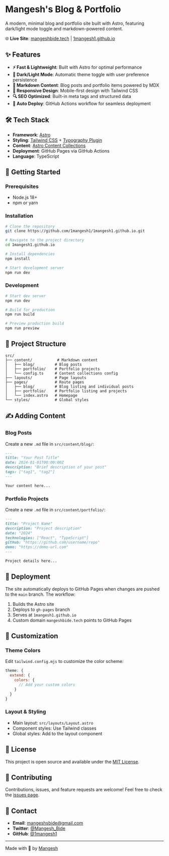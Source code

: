 # Mangesh's Blog & Portfolio

A modern, minimal blog and portfolio site built with Astro, featuring dark/light mode toggle and markdown-powered content.

🌐 **Live Site**: [mangeshbide.tech](https://mangeshbide.tech) | [1mangesh1.github.io](https://1mangesh1.github.io)

## ✨ Features

- **⚡ Fast & Lightweight**: Built with Astro for optimal performance
- **🌙 Dark/Light Mode**: Automatic theme toggle with user preference persistence
- **📝 Markdown Content**: Blog posts and portfolio items powered by MDX
- **📱 Responsive Design**: Mobile-first design with Tailwind CSS
- **🔍 SEO Optimized**: Built-in meta tags and structured data
- **🚀 Auto Deploy**: GitHub Actions workflow for seamless deployment

## 🛠️ Tech Stack

- **Framework**: [Astro](https://astro.build)
- **Styling**: [Tailwind CSS](https://tailwindcss.com) + [Typography Plugin](https://tailwindcss.com/docs/typography-plugin)
- **Content**: [Astro Content Collections](https://docs.astro.build/en/guides/content-collections/)
- **Deployment**: GitHub Pages via GitHub Actions
- **Language**: TypeScript

## 🚀 Getting Started

### Prerequisites

- Node.js 18+
- npm or yarn

### Installation

```bash
# Clone the repository
git clone https://github.com/1mangesh1/1mangesh1.github.io.git

# Navigate to the project directory
cd 1mangesh1.github.io

# Install dependencies
npm install

# Start development server
npm run dev
```

### Development

```bash
# Start dev server
npm run dev

# Build for production
npm run build

# Preview production build
npm run preview
```

## 📁 Project Structure

```
src/
├── content/           # Markdown content
│   ├── blog/         # Blog posts
│   ├── portfolio/    # Portfolio projects
│   └── config.ts     # Content collections config
├── layouts/          # Page layouts
├── pages/            # Route pages
│   ├── blog/         # Blog listing and individual posts
│   ├── portfolio/    # Portfolio listing and projects
│   └── index.astro   # Homepage
└── styles/           # Global styles
```

## ✍️ Adding Content

### Blog Posts

Create a new `.md` file in `src/content/blog/`:

```markdown
---
title: "Your Post Title"
date: 2024-01-01T00:00:00Z
description: "Brief description of your post"
tags: ["tag1", "tag2"]
---

Your content here...
```

### Portfolio Projects

Create a new `.md` file in `src/content/portfolio/`:

```markdown
---
title: "Project Name"
description: "Project description"
date: "2024"
technologies: ["React", "TypeScript"]
github: "https://github.com/username/repo"
demo: "https://demo-url.com"
---

Project details here...
```

## 🚀 Deployment

The site automatically deploys to GitHub Pages when changes are pushed to the `main` branch. The workflow:

1. Builds the Astro site
2. Deploys to `gh-pages` branch
3. Serves at `1mangesh1.github.io`
4. Custom domain `mangeshbide.tech` points to GitHub Pages

## 🎨 Customization

### Theme Colors

Edit `tailwind.config.mjs` to customize the color scheme:

```js
theme: {
  extend: {
    colors: {
      // Add your custom colors
    }
  }
}
```

### Layout & Styling

- Main layout: `src/layouts/Layout.astro`
- Component styles: Use Tailwind classes
- Global styles: Add to the layout component

## 📝 License

This project is open source and available under the [MIT License](LICENSE).

## 🤝 Contributing

Contributions, issues, and feature requests are welcome! Feel free to check the [issues page](https://github.com/1mangesh1/1mangesh1.github.io/issues).

## 📧 Contact

- **Email**: [mangeshsbide@gmail.com](mailto:mangeshsbide@gmail.com)
- **Twitter**: [@Mangesh_Bide](https://x.com/Mangesh_Bide)
- **GitHub**: [@1mangesh1](https://github.com/1mangesh1)

---

Made with 💙 by [Mangesh](https://github.com/1mangesh1)
